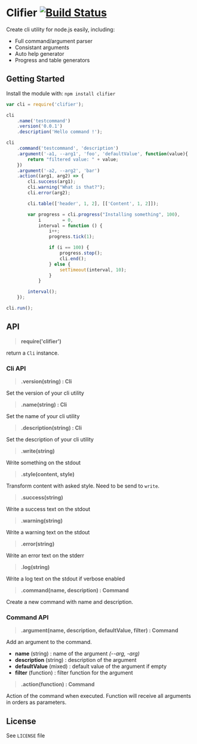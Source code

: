 # Clifier [![Build Status](https://secure.travis-ci.org/CapMousse/Clifier.png?branch=master)](http://travis-ci.org/CapMousse/Clifier)

Create cli utility for node.js easily, including:
 - Full command/argument parser
 - Consistant arguments 
 - Auto help generator
 - Progress and table generators

## Getting Started
Install the module with: `npm install clifier`

```javascript
var cli = require('clifier');

cli
    .name('testcommand')
    .version('0.0.1')
    .description('Hello command !');

cli
    .command('testcommand', 'description')
    .argument('-a1, --arg1', 'foo', 'defaultValue', function(value){
        return "filtered value: " + value;
    })
    .argument('-a2, --arg2', 'bar')
    .action((arg1, arg2) => {
        cli.success(arg1);
        cli.warning("What is that?");
        cli.error(arg2);

        cli.table(['header', 1, 2], [['Content', 1, 2]]);

        var progress = cli.progress("Installing something", 100),
            i        = 0,
            interval = function () {
                i++;
                progress.tick(1);

                if (i == 100) {
                    progress.stop();
                    cli.end();
                } else {
                    setTimeout(interval, 10);
                }
            }

        interval();
    });

cli.run();
```

## API

> **require('clifier')**

return a `Cli` instance.

### Cli API

> **.version(string) : Cli**

Set the version of your cli utility

> **.name(string) : Cli**

Set the name of your cli utility

> **.description(string) : Cli**

Set the description of your cli utility

> **.write(string)**

Write something on the stdout

> **.style(content, style)**

Transform content with asked style. Need to be send to `write`.

> **.success(string)**

Write a success text on the stdout

> **.warning(string)**

Write a warning text on the stdout

> **.error(string)**

Write an error text on the stderr

> **.log(string)**

Write a log text on the stdout if verbose enabled

> **.command(name, description) : Command**

Create a new command with name and description.

### Command API

> **.argument(name, description, defaultValue, filter) : Command**

Add an argument to the command.
- **name** (string) : name of the argument *(--arg, -arg)*
- **description** (string) : description of the argument
- **defaultValue** (mixed) : default value of the argument if empty
- **filter** (function) : filter function for the argument

> **.action(function) : Command**

Action of the command when executed. Function will receive all arguments in orders as parameters.

## License

See `LICENSE` file
